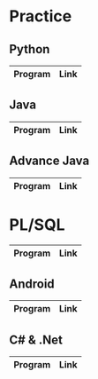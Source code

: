 # Practice

## Python
Program | Link
-- | --


## Java
Program | Link
-- | --


## Advance Java
Program | Link
-- | --


# PL/SQL
Program | Link
-- | --


## Android
Program | Link
-- | --


## C# & .Net
Program | Link
-- | --
